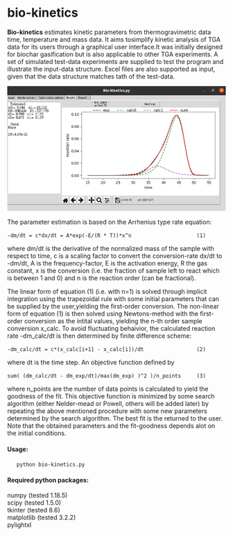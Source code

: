 # bio-kinetics

**Bio-kinetics** estimates kinetic parameters from thermogravimetric data time, temperature and mass data. It aims tosimplify kinetic analysis of TGA data for its users through a graphical user interface.It was initially designed for biochar gasification but is also applicable to other TGA experiments. A set of simulated test-data experiments are supplied to test the program and illustrate the input-data structure. Excel files are also supported as input, given that the data structure matches tath of the test-data.


![Screenshot](https://github.com/lukasbaldauf/bio-kinetics/blob/main/program_screenshot.png)

The parameter estimation is based on the Arrhenius type rate equation:

    -dm/dt = c*dx/dt = A*exp(-E/(R * T))*x^n                     (1)

where dm/dt is the derivative of the normalized mass of the sample with respect to time, c is a scaling factor to convert the conversion-rate dx/dt to -dm/dt, A is the frequency-factor, E is the activation energy, R the gas constant, x is the conversion (i.e. the  fraction of sample left to react which is between 1 and 0) and n is the reaction order (can be fractional). 

The linear form of equation (1) (i.e. with n=1) is solved through implicit integration using the trapezoidal rule with some initial parameters that can be supplied by the user,yielding the first-order conversion. The non-linear form of equation (1) is then solved using Newtons-method with the first-order conversion as the intital values, yielding the n-th order sample conversion x_calc. To avoid fluctuating behaivior, the calculated reaction rate -dm_calc/dt is then determined by finite difference scheme: 

    -dm_calc/dt = c*(x_calc[i+1] - x_calc[i])/dt                 (2)
  
where dt is the time step. An objective function defined by

    sum( (dm_calc/dt - dm_exp/dt)/max(dm_exp) )^2 )/n_points     (3)

where n_points are the number of data points is calculated to yield the goodness of the fit. This objective function is minimized by some search algorithm (either Nelder-mead or Powell, others will be added later) by repeating the above mentioned procedure with some new parameters determined by the search algorithm. The best fit is the returned to the user. Note that the obtained parameters and the fit-goodness depends alot on the initial conditions.

#### Usage:  
       python bio-kinetics.py

#### Required python packages:  
numpy (tested 1.18.5)  
scipy (tested 1.5.0)  
tkinter (tested 8.6)  
matplotlib (tested 3.2.2)  
pylightxl  
